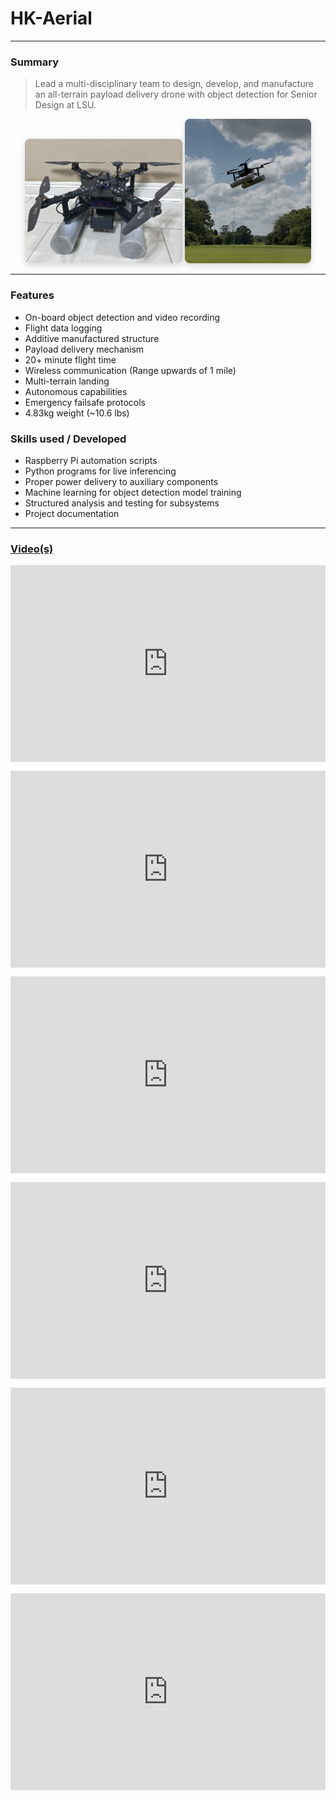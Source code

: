 # HK-Aerial

---

### Summary
> Lead a multi-disciplinary team to design, develop, and manufacture an all-terrain payload delivery drone with object detection for Senior Design at LSU.

<div style="text-align:center;">
  <img src="/static/images/hkaerial.jpg" alt="HK Aerial" style="max-width:50%; height:auto; border-radius:8px; box-shadow:0 4px 12px rgba(0,0,0,0.15);">
  <img src="/static/images/hkaerial2.jpg" alt="HK Aerial" style="max-width:40%; height:auto; border-radius:8px; box-shadow:0 4px 12px rgba(0,0,0,0.15);">
</div>

___

### Features

- On-board object detection and video recording
- Flight data logging
- Additive manufactured structure
- Payload delivery mechanism
- 20+ minute flight time
- Wireless communication (Range upwards of 1 mile)
- Multi-terrain landing
- Autonomous capabilities
- Emergency failsafe protocols
- 4.83kg weight (~10.6 lbs)

### Skills used / Developed

- Raspberry Pi automation scripts
- Python programs for live inferencing
- Proper power delivery to auxiliary components
- Machine learning for object detection model training
- Structured analysis and testing for subsystems
- Project documentation


---

### [Video(s)](https://lsumail2-my.sharepoint.com/:f:/g/personal/ecacha1_lsu_edu/Eg9fbSZKnYtBkltUtrdNZuYBayHBqVfP1zNsWUQfvVmdEQ?e=bEeCs3)

<div style="display:flex; justify-content:center; margin-top:1em;">
  <iframe width="560" height="315" src="https://youtube.com/embed/y0813I8tDnA?feature=share" title="YouTube video player" frameborder="0" allow="accelerometer; autoplay; clipboard-write; encrypted-media; gyroscope; picture-in-picture; web-share" allowfullscreen></iframe>
</div>

<div style="display:flex; justify-content:center; margin-top:1em;">
  <iframe width="560" height="315" src="https://youtube.com/embed/FkumSg_DgNA?si=g_-mWyUPz7j3L4pR" title="YouTube video player" frameborder="0" allow="accelerometer; autoplay; clipboard-write; encrypted-media; gyroscope; picture-in-picture; web-share" allowfullscreen></iframe>
</div>

<div style="display:flex; justify-content:center; margin-top:1em;">
  <iframe width="560" height="315" src="https://www.youtube.com/embed/A8Q2BG28Pes?si=uL-vrQBhT9uQzM5c" title="YouTube video player" frameborder="0" allow="accelerometer; autoplay; clipboard-write; encrypted-media; gyroscope; picture-in-picture; web-share" allowfullscreen></iframe>
</div>

<div style="display:flex; justify-content:center; margin-top:1em;">
  <iframe width="560" height="315" src="https://www.youtube.com/embed/sCDNTz36FGM?si=Fpz6J2fVUHy6BJLd" title="YouTube video player" frameborder="0" allow="accelerometer; autoplay; clipboard-write; encrypted-media; gyroscope; picture-in-picture; web-share" allowfullscreen></iframe>
</div>

<div style="display:flex; justify-content:center; margin-top:1em;">
  <iframe width="560" height="315" src="https://www.youtube.com/embed/rDjG7xr3u3w?si=qxBH7jU8OstlB5Ra" title="YouTube video player" frameborder="0" allow="accelerometer; autoplay; clipboard-write; encrypted-media; gyroscope; picture-in-picture; web-share" allowfullscreen></iframe>
</div>

<div style="display:flex; justify-content:center; margin-top:1em;">
  <iframe width="560" height="315" src="https://www.youtube.com/embed/Rl_IScNFuGs?si=CUnPiBygxjDkLfzF" title="YouTube video player" frameborder="0" allow="accelerometer; autoplay; clipboard-write; encrypted-media; gyroscope; picture-in-picture; web-share" allowfullscreen></iframe>
</div>

